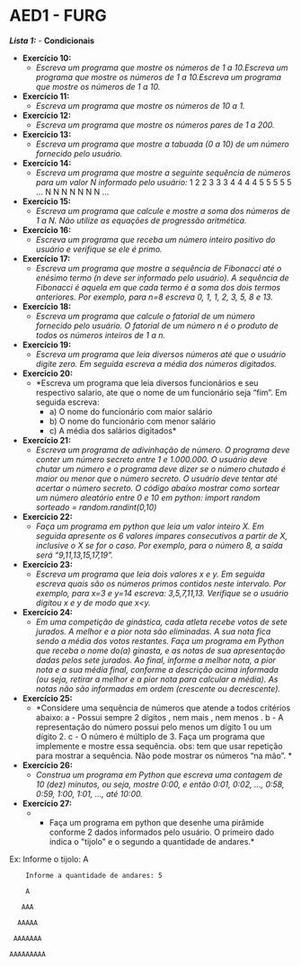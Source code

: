 # AED1 - FURG 

***Lista 1:*** - **Condicionais**
- **Exercício 10:**
  - *Escreva um programa que mostre os números de 1 a 10.Escreva um programa que mostre os números de 1 a 10.Escreva um programa que mostre os números de 1 a 10.*
- **Exercício 11:**
  - *Escreva um programa que mostre os números de 10 a 1.*
- **Exercício 12:**
  - *Escreva um programa que mostre os números pares de 1 a 200.*
- **Exercício 13:**
  - *Escreva um programa que mostre a tabuada (0 a 10) de um número fornecido pelo usuário.*
- **Exercício 14:**
  - *Escreva um programa que mostre a seguinte sequência de números para um valor N informado pelo usuário:*
    1
    2 2
    3 3 3
    4 4 4 4
    5 5 5 5 5
    …
    N N N N N N N …
- **Exercício 15:**
  - *Escreva um programa que calcule e mostre a soma dos números de 1 a N. Não utilize as equações de progressão aritmética.*
- **Exercício 16:**
  - *Escreva um programa que receba um número inteiro positivo do usuário e verifique se ele é primo.*
- **Exercício 17:**
  - *Escreva um programa que mostre a sequência de Fibonacci até o enésimo termo (n deve ser informado pelo usuário). A sequência de Fibonacci é aquela em que cada termo é a soma dos dois termos anteriores. Por exemplo, para n=8 escreva 0, 1, 1, 2, 3, 5, 8 e 13.*
- **Exercício 18:**
  - *Escreva um programa que calcule o fatorial de um número fornecido pelo usuário. O fatorial de um número n é o produto de todos os números inteiros de 1 a n.*
- **Exercício 19:**
  - *Escreva um programa que leia diversos números até que o usuário digite zero. Em seguida escreva a média dos números digitados.*
- **Exercício 20:**
  - *Escreva um programa que leia diversos funcionários e seu respectivo salario, ate que o nome de um funcionário seja “fim”. Em seguida escreva:
    - a) O nome do funcionário com maior salário
    - b) O nome do funcionário com menor salário
    - c) A média dos salários digitados*
- **Exercício 21:**
  - *Escreva um programa de adivinhação de número. O programa deve conter um número secreto entre 1 e 1.000.000. O usuário deve chutar um número e o programa deve dizer se o número chutado é maior ou menor que o número secreto. O usuário deve tentar até acertar o número secreto. O código abaixo mostrar como sortear um número aleatório entre 0 e 10 em python: 
import random
sorteado = random.randint(0,10)*
- **Exercício 22:**
  - *Faça um programa em python que leia um valor inteiro X. Em seguida apresente os 6 valores ímpares consecutivos a partir de X, inclusive o X se for o caso. Por exemplo, para o número 8, a saída será “9,11,13,15,17,19”.*
- **Exercício 23:**
  - *Escreva um programa que leia dois valores x e y. Em seguida escreva quais são os números primos contidos neste intervalo. Por exemplo, para x=3 e y=14 escreva: 3,5,7,11,13. Verifique se o usuário digitou x e y de modo que x<y.*
- **Exercício 24:**
  - *Em uma competição de ginástica, cada atleta recebe votos de sete jurados. A melhor e a pior nota são eliminadas. A sua nota fica sendo a média dos votos restantes. Faça um programa em Python que receba o nome do(a) ginasta, e as notas de sua apresentação dadas pelos sete jurados. Ao final, informe a melhor nota, a pior nota e a sua média final, conforme a descrição acima informada (ou seja, retirar a melhor e a pior nota para calcular a média). As notas não são informadas em ordem (crescente ou decrescente).*
- **Exercício 25:**
  - *Considere uma sequência de números que atende a todos critérios abaixo: a - Possui sempre 2 dígitos , nem mais , nem menos . b - A representação do número possui pelo menos um dígito 1 ou um dígito 2. c - O número é múltiplo de 3. Faça um programa que implemente e mostre essa sequência. obs: tem que usar repetição para mostrar a sequência. Não pode mostrar os números “na mão”. *
- **Exercício 26:**
  - *Construa um programa em Python que escreva uma contagem de 10 (dez) minutos, ou seja, mostre 0:00, e então 0:01, 0:02, ..., 0:58, 0:59, 1:00, 1:01,  ..., até 10:00.*
- **Exercício 27:**
  - *    Faça um programa em python que desenhe uma pirâmide conforme 2 dados informados pelo usuário. O primeiro dado indica o "tijolo" e o segundo a quantidade de andares.*

Ex:         Informe o tijolo: A

        Informe a quantidade de andares: 5

        A

       AAA

      AAAAA

     AAAAAAA

    AAAAAAAAA

